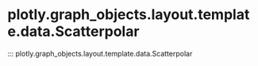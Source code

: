 # plotly.graph_objects.layout.template.data.Scatterpolar

::: plotly.graph_objects.layout.template.data.Scatterpolar
